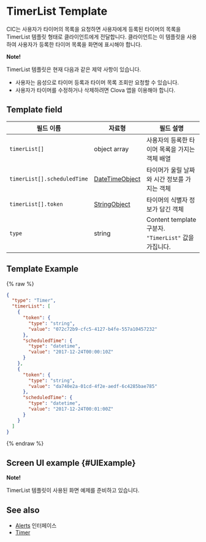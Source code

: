# TimerList Template
CIC는 사용자가 타이머의 목록을 요청하면 사용자에게 등록된 타이머의 목록을 TimerList 템플릿 형태로 클라이언트에게 전달합니다. 클라이언트는 이 템플릿을 사용하여 사용자가 등록한 타이머 목록을 화면에 표시해야 합니다.

<div class="note">
<p><strong>Note!</strong></p>
<p>TimerList 템플릿은 현재 다음과 같은 제약 사항이 있습니다.</p>
<ul>
  <li>사용자는 음성으로 타이머 등록과 타이머 목록 조회만 요청할 수 있습니다.</li>
  <li>사용자가 타이머를 수정하거나 삭제하려면 Clova 앱을 이용해야 합니다.</li>
</ul>
</div>

## Template field

| 필드 이름       | 자료형    | 필드 설명                     |
|---------------|---------|-----------------------------|
| `timerList[]`               | object array  | 사용자의 등록한 타이머 목록을 가지는 객체 배열                                                                                         |
| `timerList[].scheduledTime` | [DateTimeObject](/CIC/References/ContentTemplates/Shared_Objects.md#DateTimeObject) | 타이머가 울릴 날짜와 시간 정보를 가지는 객체                    |
| `timerList[].token`         | [StringObject](/CIC/References/ContentTemplates/Shared_Objects.md#StringObject)     | 타이머의 식별자 정보가 담긴 객체                             |
| `type`                      | string                                                                              | Content template 구분자. `"TimerList"` 값을 가집니다.      |

## Template Example

{% raw %}

```json
{
  "type": "Timer",
  "timerList": [
    {
      "token": {
        "type": "string",
        "value": "072c72b9-cfc5-4127-b4fe-557a10457232"
      },
      "scheduledTime": {
        "type": "datetime",
        "value": "2017-12-24T00:00:10Z"
      }
    },
    {
      "token": {
        "type": "string",
        "value": "da740e2a-01cd-4f2e-aedf-6c4285bae785"
      },
      "scheduledTime": {
        "type": "datetime",
        "value": "2017-12-24T00:01:00Z"
      }
    }
  ]
}
```

{% endraw %}

## Screen UI example {#UIExample}

<div class="note">
<p><strong>Note!</strong></p>
<p>TimerList 템플릿이 사용된 화면 예제를 준비하고 있습니다.</p>
</div>

## See also
* [Alerts](/CIC/References/CICInterface/Alerts.md) 인터페이스
* [Timer](/CIC/References/ContentTemplates/Timer.md)
